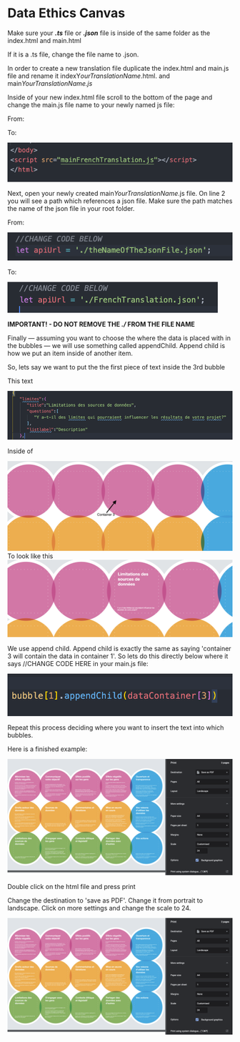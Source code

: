 # Data Ethics Canvas

Make sure your ***.ts*** file or ***.json*** file is inside of the same folder as the index.html and main.html

If it is a .ts file, change the file name to .json.

In order to create a new translation file duplicate the index.html and main.js file and rename it indexY*ourTranslationName*.html. and main*YourTranslationName.js*

Inside of your new index.html file scroll to the bottom of the page and change the main.js file name to your newly named js file:

From:

[](../InstructionAssets/Untitled.png)

To:

<img src="./InstructionAssets/Untitled 1.png"/>

Next, open your newly created main*YourTranslationName*.js file. On line 2 you will see a path which  references a json file. Make sure the path matches the name of the json file in your root folder. 

From:

<img src="./InstructionAssets/Untitled 2.png"/>

To:

<img src="./InstructionAssets/Untitled 3.png"/>

**IMPORTANT! - DO NOT REMOVE THE *./* FROM THE FILE NAME**

Finally — assuming you want to choose the where the data is placed with in the bubbles — we will use something called appendChild. Append child is how we put an item inside of another item.

So, lets say we want to put the the first piece of text inside the 3rd bubble

This text

<img src="./InstructionAssets/Untitled 4.png"/>

Inside of 

<img src="./InstructionAssets/Screenshot_2021-06-03_at_10.23.04.png"/>
To look like this


<img src="./InstructionAssets/Untitled 5.png"/>

We use append child. Append child is exactly the same as saying 'container 3 will contain the data in container 1'. So lets do this directly below where it says //CHANGE CODE HERE  in your main.js file: 


<img src="./InstructionAssets/Untitled 6.png"/>

Repeat this process deciding where you want to insert the text into which bubbles. 

Here is a finished example:


<img src="./InstructionAssets/Untitled 7.png"/>

Double click on the html file and press print

Change the destination to 'save as PDF'. Change it from portrait to landscape. Click on more settings and change the scale to 24.

<img src="./InstructionAssets/Untitled 8.png"/>